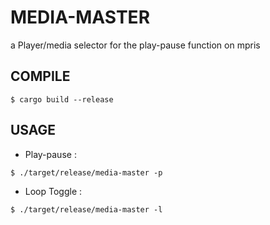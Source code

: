 # MEDIA-MASTER
a Player/media selector for the play-pause function on mpris

## COMPILE
```
$ cargo build --release
```

## USAGE
- Play-pause : 
```
$ ./target/release/media-master -p
```

- Loop Toggle : 
```
$ ./target/release/media-master -l
```
